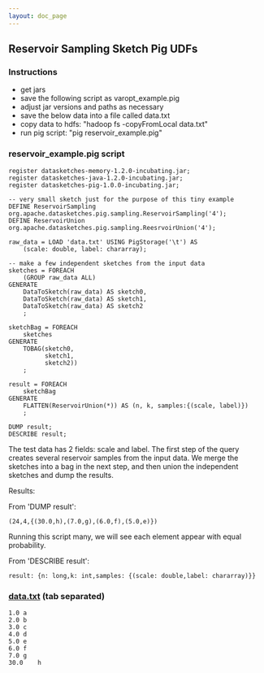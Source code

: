 ```yaml
---
layout: doc_page
---
```

<!--
    Licensed to the Apache Software Foundation (ASF) under one
    or more contributor license agreements.  See the NOTICE file
    distributed with this work for additional information
    regarding copyright ownership.  The ASF licenses this file
    to you under the Apache License, Version 2.0 (the
    "License"); you may not use this file except in compliance
    with the License.  You may obtain a copy of the License at

      http://www.apache.org/licenses/LICENSE-2.0

    Unless required by applicable law or agreed to in writing,
    software distributed under the License is distributed on an
    "AS IS" BASIS, WITHOUT WARRANTIES OR CONDITIONS OF ANY
    KIND, either express or implied.  See the License for the
    specific language governing permissions and limitations
    under the License.
-->
## Reservoir Sampling Sketch Pig UDFs

### Instructions

* get jars
* save the following script as varopt_example.pig
* adjust jar versions and paths as necessary
* save the below data into a file called data.txt
* copy data to hdfs: "hadoop fs -copyFromLocal data.txt"
* run pig script: "pig reservoir_example.pig"

### reservoir_example.pig script

    register datasketches-memory-1.2.0-incubating.jar;
    register datasketches-java-1.2.0-incubating.jar;
    register datasketches-pig-1.0.0-incubating.jar;

    -- very small sketch just for the purpose of this tiny example
    DEFINE ReservoirSampling org.apache.datasketches.pig.sampling.ReservoirSampling('4');
    DEFINE ReservoirUnion org.apache.datasketches.pig.sampling.ReesrvoirUnion('4');

    raw_data = LOAD 'data.txt' USING PigStorage('\t') AS
        (scale: double, label: chararray);

    -- make a few independent sketches from the input data
    sketches = FOREACH
        (GROUP raw_data ALL)
    GENERATE
        DataToSketch(raw_data) AS sketch0,
        DataToSketch(raw_data) AS sketch1,
        DataToSketch(raw_data) AS sketch2
        ;

    sketchBag = FOREACH
        sketches
    GENERATE
        TOBAG(sketch0,
              sketch1,
              sketch2))
        ;

    result = FOREACH
        sketchBag
    GENERATE
        FLATTEN(ReservoirUnion(*)) AS (n, k, samples:{(scale, label)})
        ;

    DUMP result;
    DESCRIBE result;

The test data has 2 fields: scale and label. The first step of the query creates several reservoir samples from the input data. We merge the sketches into a bag in the next step, and then union the independent sketches and dump the results.

Results:

From 'DUMP result':

    (24,4,{(30.0,h),(7.0,g),(6.0,f),(5.0,e)})

Running this script many, we will see each element appear with equal probability.

From 'DESCRIBE result':

    result: {n: long,k: int,samples: {(scale: double,label: chararray)}}

### [data.txt]({{site.docs_dir}}/Sampling/data.txt) (tab separated)
    1.0	a
    2.0	b
    3.0	c
    4.0	d
    5.0	e
    6.0	f
    7.0	g
    30.0	h
